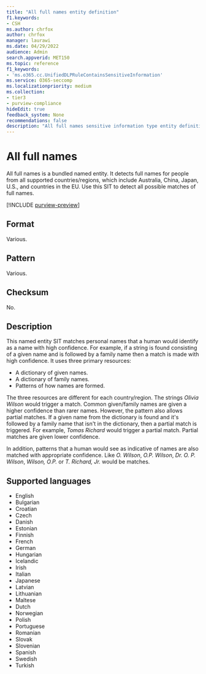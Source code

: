 ```yaml
---
title: "All full names entity definition"
f1.keywords:
- CSH
ms.author: chrfox
author: chrfox
manager: laurawi
ms.date: 04/29/2022
audience: Admin
search.appverid: MET150
ms.topic: reference
f1_keywords:
- 'ms.o365.cc.UnifiedDLPRuleContainsSensitiveInformation'
ms.service: O365-seccomp
ms.localizationpriority: medium
ms.collection:
- tier3
- purview-compliance
hideEdit: true
feedback_system: None
recommendations: false
description: "All full names sensitive information type entity definition."
---
```


# All full names

All full names is a bundled named entity. It detects full names for people from all supported countries/regions, which include Australia, China, Japan, U.S., and countries in the EU. Use this SIT to detect all possible matches of full names.

[!INCLUDE [purview-preview](../includes/purview-preview.md)]

## Format

Various.

## Pattern

Various.

## Checksum

No.

## Description

This named entity SIT matches personal names that a human would identify as a name with high confidence. For example, if a string is found consisting of a given name and is followed by a family name then a match is made with high confidence. It uses three primary resources:

- A dictionary of given names.
- A dictionary of family names.
- Patterns of how names are formed.

The three resources are different for each country/region.  The strings *Olivia Wilson* would trigger a match. Common given/family names are given a higher confidence than rarer names. However, the pattern also allows partial matches. If a given name from the dictionary is found and it's followed by a family name that isn't in the dictionary, then a partial match is triggered. For example, *Tomas Richard* would trigger a partial match. Partial matches are given lower confidence.

In addition, patterns that a human would see as indicative of names are also matched with appropriate confidence. Like *O. Wilson*, *O.P. Wilson*, *Dr. O. P. Wilson*, *Wilson, O.P.* or *T. Richard, Jr.* would be matches.

## Supported languages

- English
- Bulgarian
- Croatian
- Czech
- Danish
- Estonian
- Finnish
- French
- German
- Hungarian
- Icelandic
- Irish
- Italian
- Japanese
- Latvian
- Lithuanian
- Maltese
- Dutch
- Norwegian
- Polish
- Portuguese
- Romanian
- Slovak
- Slovenian
- Spanish
- Swedish
- Turkish
